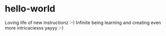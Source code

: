 # hello-world
Loving life of new instructionz :-)
Infinite being learning and creating even more intricaciesss yayyy :-)

